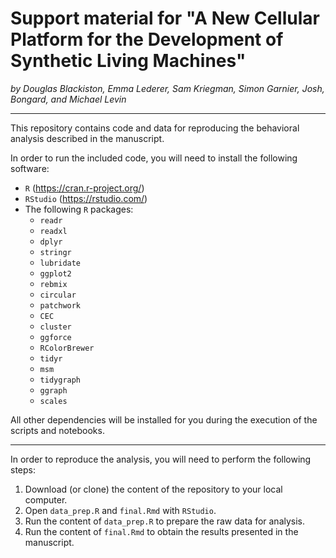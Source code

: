 # Support material for "A New Cellular Platform for the Development of Synthetic Living Machines"
*by Douglas Blackiston, Emma Lederer, Sam Kriegman, Simon Garnier, Josh, Bongard, and Michael Levin*

---

This repository contains code and data for reproducing the behavioral analysis described in the manuscript. 

In order to run the included code, you will need to install the following software:
+ `R` (https://cran.r-project.org/)
+ `RStudio` (https://rstudio.com/)
+ The following `R` packages: 
  + `readr`
  + `readxl`
  + `dplyr`
  + `stringr`
  + `lubridate`
  + `ggplot2`
  + `rebmix`
  + `circular`
  + `patchwork`
  + `CEC`
  + `cluster`
  + `ggforce`
  + `RColorBrewer`
  + `tidyr`
  + `msm`
  + `tidygraph`
  + `ggraph`
  + `scales`
  
All other dependencies will be installed for you during the execution of the scripts and notebooks. 

---

In order to reproduce the analysis, you will need to perform the following steps:
1. Download (or clone) the content of the repository to your local computer. 
2. Open `data_prep.R` and `final.Rmd` with `RStudio`.
3. Run the content of `data_prep.R` to prepare the raw data for analysis. 
4. Run the content of `final.Rmd` to obtain the results presented in the manuscript. 
